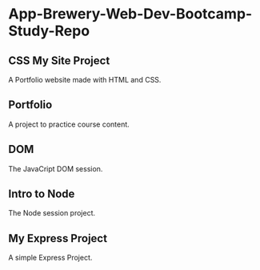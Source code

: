 # App-Brewery-Web-Dev-Bootcamp-Study-Repo

## CSS My Site Project
A Portfolio website made with HTML and CSS.

## Portfolio
A project to practice course content.

## DOM
The JavaCript DOM session.

## Intro to Node
The Node session project.

## My Express Project
A simple Express Project.
